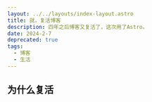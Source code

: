 ```yaml
---
layout: ../../layouts/index-layout.astro
title: 就，复活博客
description: 四年之后博客又复活了，这次用了Astro。
date: 2024-2-7
deprecated: true
tags:
  - 博客
  - 生活
---
```


## 为什么复活
